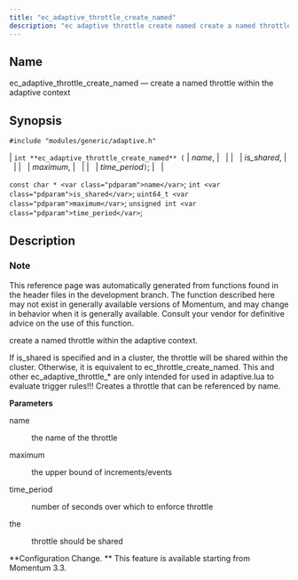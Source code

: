 ```yaml
---
title: "ec_adaptive_throttle_create_named"
description: "ec adaptive throttle create named create a named throttle within the adaptive context int ec adaptive throttle create named name is shared maximum time period const char name int is shared uint 64 t maximum unsigned int time period This reference page was automatically generated from functions found in the..."
---
```


<a name="apis.ec_adaptive_throttle_create_named"></a> 
## Name

ec_adaptive_throttle_create_named — create a named throttle within the adaptive context

## Synopsis

`#include "modules/generic/adaptive.h"`

| `int **ec_adaptive_throttle_create_named** (` | <var class="pdparam">name</var>, |   |
|   | <var class="pdparam">is_shared</var>, |   |
|   | <var class="pdparam">maximum</var>, |   |
|   | <var class="pdparam">time_period</var>`)`; |   |

`const char * <var class="pdparam">name</var>`;
`int <var class="pdparam">is_shared</var>`;
`uint64_t <var class="pdparam">maximum</var>`;
`unsigned int <var class="pdparam">time_period</var>`;<a name="idp46795904"></a> 
## Description

### Note

This reference page was automatically generated from functions found in the header files in the development branch. The function described here may not exist in generally available versions of Momentum, and may change in behavior when it is generally available. Consult your vendor for definitive advice on the use of this function.

create a named throttle within the adaptive context.

If is_shared is specified and in a cluster, the throttle will be shared within the cluster. Otherwise, it is equivalent to ec_throttle_create_named. This and other ec_adaptive_throttle_* are only intended for used in adaptive.lua to evaluate trigger rules!!! Creates a throttle that can be referenced by name.

**<a name="idp46799568"></a> Parameters**

<dl class="variablelist">

<dt>name</dt>

<dd>

the name of the throttle

</dd>

<dt>maximum</dt>

<dd>

the upper bound of increments/events

</dd>

<dt>time_period</dt>

<dd>

number of seconds over which to enforce throttle

</dd>

<dt>the</dt>

<dd>

throttle should be shared

</dd>

</dl>

**Configuration Change. ** This feature is available starting from Momentum 3.3.